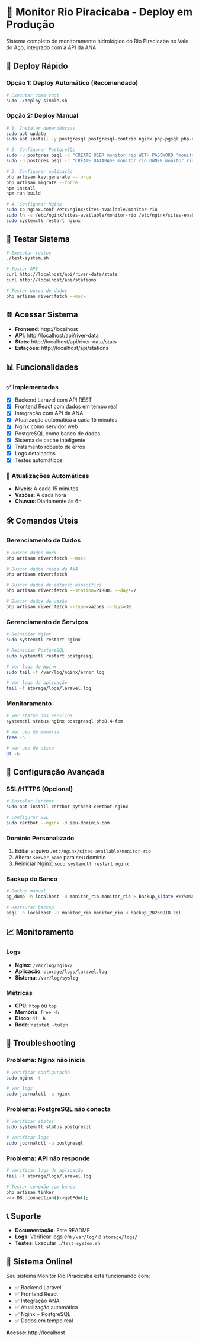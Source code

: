 # 🌊 Monitor Rio Piracicaba - Deploy em Produção

Sistema completo de monitoramento hidrológico do Rio Piracicaba no Vale do Aço, integrado com a API da ANA.

## 🚀 Deploy Rápido

### Opção 1: Deploy Automático (Recomendado)
```bash
# Executar como root
sudo ./deploy-simple.sh
```

### Opção 2: Deploy Manual
```bash
# 1. Instalar dependências
sudo apt update
sudo apt install -y postgresql postgresql-contrib nginx php-pgsql php-xml php-dom php-curl php-mbstring php-zip php-fpm php-cli nodejs npm

# 2. Configurar PostgreSQL
sudo -u postgres psql -c "CREATE USER monitor_rio WITH PASSWORD 'monitor_rio_2025';"
sudo -u postgres psql -c "CREATE DATABASE monitor_rio OWNER monitor_rio;"

# 3. Configurar aplicação
php artisan key:generate --force
php artisan migrate --force
npm install
npm run build

# 4. Configurar Nginx
sudo cp nginx.conf /etc/nginx/sites-available/monitor-rio
sudo ln -s /etc/nginx/sites-available/monitor-rio /etc/nginx/sites-enabled/
sudo systemctl restart nginx
```

## 🧪 Testar Sistema

```bash
# Executar testes
./test-system.sh

# Testar API
curl http://localhost/api/river-data/stats
curl http://localhost/api/stations

# Testar busca de dados
php artisan river:fetch --mock
```

## 🌐 Acessar Sistema

- **Frontend**: http://localhost
- **API**: http://localhost/api/river-data
- **Stats**: http://localhost/api/river-data/stats
- **Estações**: http://localhost/api/stations

## 📊 Funcionalidades

### ✅ Implementadas
- [x] Backend Laravel com API REST
- [x] Frontend React com dados em tempo real
- [x] Integração com API da ANA
- [x] Atualização automática a cada 15 minutos
- [x] Nginx como servidor web
- [x] PostgreSQL como banco de dados
- [x] Sistema de cache inteligente
- [x] Tratamento robusto de erros
- [x] Logs detalhados
- [x] Testes automáticos

### 🔄 Atualizações Automáticas
- **Níveis**: A cada 15 minutos
- **Vazões**: A cada hora
- **Chuvas**: Diariamente às 6h

## 🛠️ Comandos Úteis

### Gerenciamento de Dados
```bash
# Buscar dados mock
php artisan river:fetch --mock

# Buscar dados reais da ANA
php artisan river:fetch

# Buscar dados de estação específica
php artisan river:fetch --station=PIR001 --days=7

# Buscar dados de vazão
php artisan river:fetch --type=vazoes --days=30
```

### Gerenciamento de Serviços
```bash
# Reiniciar Nginx
sudo systemctl restart nginx

# Reiniciar PostgreSQL
sudo systemctl restart postgresql

# Ver logs do Nginx
sudo tail -f /var/log/nginx/error.log

# Ver logs da aplicação
tail -f storage/logs/laravel.log
```

### Monitoramento
```bash
# Ver status dos serviços
systemctl status nginx postgresql php8.4-fpm

# Ver uso de memória
free -h

# Ver uso de disco
df -h
```

## 🔧 Configuração Avançada

### SSL/HTTPS (Opcional)
```bash
# Instalar Certbot
sudo apt install certbot python3-certbot-nginx

# Configurar SSL
sudo certbot --nginx -d seu-dominio.com
```

### Domínio Personalizado
1. Editar arquivo `/etc/nginx/sites-available/monitor-rio`
2. Alterar `server_name` para seu domínio
3. Reiniciar Nginx: `sudo systemctl restart nginx`

### Backup do Banco
```bash
# Backup manual
pg_dump -h localhost -U monitor_rio monitor_rio > backup_$(date +%Y%m%d).sql

# Restaurar backup
psql -h localhost -U monitor_rio monitor_rio < backup_20250918.sql
```

## 📈 Monitoramento

### Logs
- **Nginx**: `/var/log/nginx/`
- **Aplicação**: `storage/logs/laravel.log`
- **Sistema**: `/var/log/syslog`

### Métricas
- **CPU**: `htop` ou `top`
- **Memória**: `free -h`
- **Disco**: `df -h`
- **Rede**: `netstat -tulpn`

## 🚨 Troubleshooting

### Problema: Nginx não inicia
```bash
# Verificar configuração
sudo nginx -t

# Ver logs
sudo journalctl -u nginx
```

### Problema: PostgreSQL não conecta
```bash
# Verificar status
sudo systemctl status postgresql

# Verificar logs
sudo journalctl -u postgresql
```

### Problema: API não responde
```bash
# Verificar logs da aplicação
tail -f storage/logs/laravel.log

# Testar conexão com banco
php artisan tinker
>>> DB::connection()->getPdo();
```

## 📞 Suporte

- **Documentação**: Este README
- **Logs**: Verificar logs em `/var/log/` e `storage/logs/`
- **Testes**: Executar `./test-system.sh`

## 🎉 Sistema Online!

Seu sistema Monitor Rio Piracicaba está funcionando com:
- ✅ Backend Laravel
- ✅ Frontend React
- ✅ Integração ANA
- ✅ Atualização automática
- ✅ Nginx + PostgreSQL
- ✅ Dados em tempo real

**Acesse**: http://localhost
